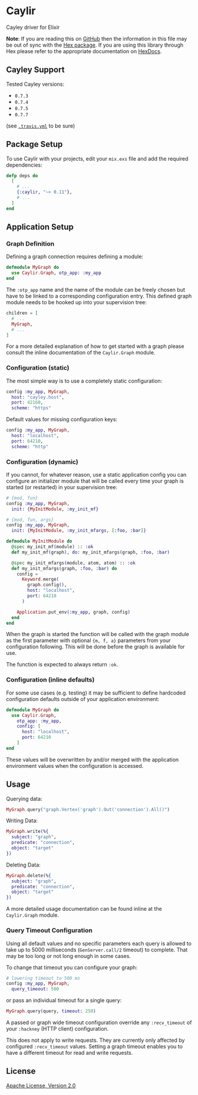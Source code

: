 # Caylir

Cayley driver for Elixir

__Note__: If you are reading this on [GitHub](https://github.com/mneudert/caylir) then the information in this file may be out of sync with the [Hex package](https://hex.pm/packages/caylir). If you are using this library through Hex please refer to the appropriate documentation on [HexDocs](https://hexdocs.pm/caylir).

## Cayley Support

Tested Cayley versions:

- `0.7.3`
- `0.7.4`
- `0.7.5`
- `0.7.7`

(see [`.travis.yml`](https://github.com/mneudert/caylir/blob/master/.travis.yml) to be sure)

## Package Setup

To use Caylir with your projects, edit your `mix.exs` file and add the required dependencies:

```elixir
defp deps do
  [
    # ...
    {:caylir, "~> 0.11"},
    # ...
  ]
end
```

## Application Setup

### Graph Definition

Defining a graph connection requires defining a module:

```elixir
defmodule MyGraph do
  use Caylir.Graph, otp_app: :my_app
end
```

The `:otp_app` name and the name of the module can be freely chosen but have to be linked to a corresponding configuration entry. This defined graph module needs to be hooked up into your supervision tree:

```elixir
children = [
  # ...
  MyGraph,
  # ...
]
```

For a more detailed explanation of how to get started with a graph please consult the inline documentation of the `Caylir.Graph` module.

### Configuration (static)

The most simple way is to use a completely static configuration:

```elixir
config :my_app, MyGraph,
  host: "cayley.host",
  port: 42160,
  scheme: "https"
```

Default values for missing configuration keys:

```elixir
config :my_app, MyGraph,
  host: "localhost",
  port: 64210,
  scheme: "http"
```

### Configuration (dynamic)

If you cannot, for whatever reason, use a static application config you can configure an initializer module that will be called every time your graph is started (or restarted) in your supervision tree:

```elixir
# {mod, fun}
config :my_app, MyGraph,
  init: {MyInitModule, :my_init_mf}

# {mod, fun, args}
config :my_app, MyGraph,
  init: {MyInitModule, :my_init_mfargs, [:foo, :bar]}

defmodule MyInitModule do
  @spec my_init_mf(module) :: :ok
  def my_init_mf(graph), do: my_init_mfargs(graph, :foo, :bar)

  @spec my_init_mfargs(module, atom, atom) :: :ok
  def my_init_mfargs(graph, :foo, :bar) do
    config =
      Keyword.merge(
        graph.config(),
        host: "localhost",
        port: 64210
      )

    Application.put_env(:my_app, graph, config)
  end
end
```

When the graph is started the function will be called with the graph module as the first parameter with optional `{m, f, a}` parameters from your configuration following. This will be done before the graph is available for use.

The function is expected to always return `:ok`.

### Configuration (inline defaults)

For some use cases (e.g. testing) it may be sufficient to define hardcoded configuration defaults outside of your application environment:

```elixir
defmodule MyGraph do
  use Caylir.Graph,
    otp_app: :my_app,
    config: [
      host: "localhost",
      port: 64210
    ]
end
```

These values will be overwritten by and/or merged with the application environment values when the configuration is accessed.

## Usage

Querying data:

```elixir
MyGraph.query("graph.Vertex('graph').Out('connection').All()")
```

Writing Data:

```elixir
MyGraph.write(%{
  subject: "graph",
  predicate: "connection",
  object: "target"
})
```

Deleting Data:

```elixir
MyGraph.delete(%{
  subject: "graph",
  predicate: "connection",
  object: "target"
})
```

A more detailed usage documentation can be found inline at the `Caylir.Graph` module.

### Query Timeout Configuration

Using all default values and no specific parameters each query is allowed to take up to 5000 milliseconds (`GenServer.call/2` timeout) to complete. That may be too long or not long enough in some cases.

To change that timeout you can configure your graph:

```elixir
# lowering timeout to 500 ms
config :my_app, MyGraph,
  query_timeout: 500
```

or pass an individual timeout for a single query:

```elixir
MyGraph.query(query, timeout: 250)
```

A passed or graph wide timeout configuration override any `:recv_timeout` of your `:hackney` (HTTP client) configuration.

This does not apply to write requests. They are currently only affected by configured `:recv_timeout` values. Setting a graph timeout enables you to have a different timeout for read and write requests.

## License

[Apache License, Version 2.0](http://www.apache.org/licenses/LICENSE-2.0)
